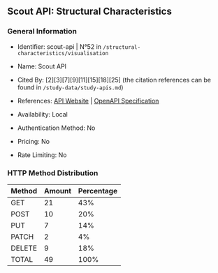 ## Scout API: Structural Characteristics

### General Information

- Identifier: scout-api | N°52 in `/structural-characteristics/visualisation`

- Name: Scout API

- Cited By: [2][3][7][9][11][15][18][25] (the citation references can be found in `/study-data/study-apis.md`)

- References: [API Website](https://github.com/WebFuzzing/EMB/tree/master/jdk_8_maven/cs/rest/original/scout-api) | [OpenAPI Specification](https://github.com/WebFuzzing/EMB/blob/master/openapi-swagger/scout-api.json)

- Availability: Local

- Authentication Method: No

- Pricing: No

- Rate Limiting: No

### HTTP Method Distribution

| Method | Amount | Percentage |
|--------|--------|------------|
| GET | 21 | 43% |
| POST | 10 | 20% |
| PUT | 7 | 14% |
| PATCH | 2 | 4% |
| DELETE | 9 | 18% |
| TOTAL | 49 | 100% |
